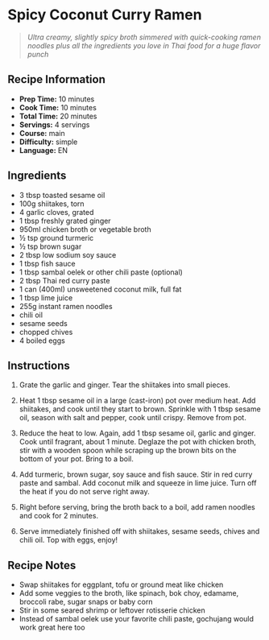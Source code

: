 # Spicy Coconut Curry Ramen

> *Ultra creamy, slightly spicy broth simmered with quick-cooking ramen noodles plus all the ingredients you love in Thai food for a huge flavor punch*

## Recipe Information

- **Prep Time:** 10 minutes
- **Cook Time:** 10 minutes
- **Total Time:** 20 minutes
- **Servings:** 4 servings
- **Course:** main
- **Difficulty:** simple
- **Language:** EN

## Ingredients

- 3 tbsp toasted sesame oil
- 100g shiitakes, torn
- 4 garlic cloves, grated
- 1 tbsp freshly grated ginger
- 950ml chicken broth or vegetable broth
- ½ tsp ground turmeric
- ½ tsp brown sugar
- 2 tbsp low sodium soy sauce
- 1 tbsp fish sauce
- 1 tbsp sambal oelek or other chili paste (optional)
- 2 tbsp Thai red curry paste
- 1 can (400ml) unsweetened coconut milk, full fat
- 1 tbsp lime juice
- 255g instant ramen noodles
- chili oil
- sesame seeds
- chopped chives
- 4 boiled eggs

## Instructions

1. Grate the garlic and ginger. Tear the shiitakes into small pieces.

2. Heat 1 tbsp sesame oil in a large (cast-iron) pot over medium heat. Add shiitakes, and cook until they start to brown. Sprinkle with 1 tbsp sesame oil, season with salt and pepper, cook until crispy. Remove from pot.

3. Reduce the heat to low. Again, add 1 tbsp sesame oil, garlic and ginger. Cook until fragrant, about 1 minute. Deglaze the pot with chicken broth, stir with a wooden spoon while scraping up the brown bits on the bottom of your pot. Bring to a boil.

4. Add turmeric, brown sugar, soy sauce and fish sauce. Stir in red curry paste and sambal. Add coconut milk and squeeze in lime juice. Turn off the heat if you do not serve right away.

5. Right before serving, bring the broth back to a boil, add ramen noodles and cook for 2 minutes.

6. Serve immediately finished off with shiitakes, sesame seeds, chives and chili oil. Top with eggs, enjoy!

## Recipe Notes

- Swap shiitakes for eggplant, tofu or ground meat like chicken
- Add some veggies to the broth, like spinach, bok choy, edamame, broccoli rabe, sugar snaps or baby corn
- Stir in some seared shrimp or leftover rotisserie chicken
- Instead of sambal oelek use your favorite chili paste, gochujang would work great here too
